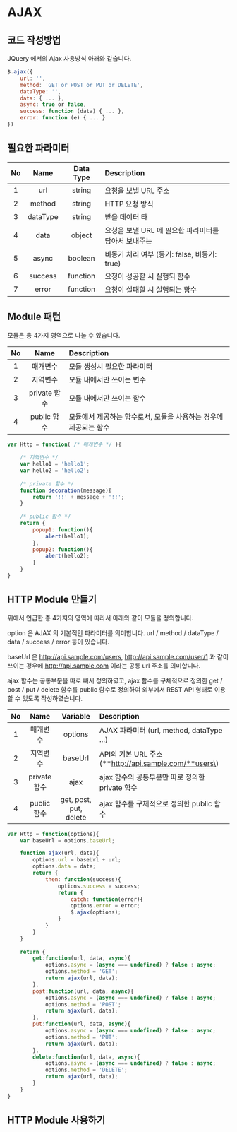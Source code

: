 # AJAX

## 코드 작성방법

JQuery 에서의 Ajax 사용방식 아래와 같습니다.

```javascript
$.ajax({
    url: '',
    method: 'GET or POST or PUT or DELETE',
    dataType: '',
    data: { ... },
    async: true or false,
    success: function (data) { ... },
    error: function (e) { ... }
})
```

## 필요한 파라미터



| No | Name | Data Type | Description |
| :---: | :---: | :---: | :--- |
| 1 | url | string | 요청을 보낼 URL 주소 |
| 2 | method | string | HTTP 요청 방식 |
| 3 | dataType | string | 받을 데이터 타 |
| 4 | data | object | 요청을 보낼 URL 에 필요한 파라미터를 담아서 보내주는  |
| 5 | async | boolean | 비동기 처리 여부 \(동기: false, 비동기: true\) |
| 6 | success | function | 요청이 성공할 시 실행되 함수 |
| 7 | error | function | 요청이 실패할 시 실행되는 함수 |

## Module 패턴

모듈은 총 4가지 영역으로 나눌 수 있습니다.

| No | Name | Description |
| :---: | :---: | :--- |
| 1 | 매개변수 | 모듈 생성시 필요한 파라미터 |
| 2 | 지역변수 | 모듈 내에서만 쓰이는 변수 |
| 3 | private 함수 | 모듈 내에서만 쓰이는 함수 |
| 4 | public  함수 | 모듈에서 제공하는 함수로서, 모듈을 사용하는 경우에 제공되는 함수 |

```javascript
var Http = function( /* 매개변수 */ ){
    
    /* 지역변수 */
    var hello1 = 'hello1';
    var hello2 = 'hello2';
    
    /* private 함수 */
    function decoration(message){
        return '!!' + message + '!!';
    }
    
    /* public 함수 */
    return {
        popup1: function(){
            alert(hello1);
        },
        popup2: function(){
            alert(hello2);
        }
    }
}
```

## HTTP Module 만들기

위에서 언급한 총 4가지의 영역에 따라서 아래와 같이 모듈을 정의합니다.

option 은 AJAX 의 기본적인 파라미터를 의미합니다. url / method / dataType / data / success / error 등이 있습니다.

baseUrl 은 http://api.sample.com/users,  http://api.sample.com/user/1 과 같이 쓰이는 경우에 http://api.sample.com 이라는 공통 url 주소를 의미합니다.

ajax 함수는 공통부분을 따로 빼서 정의하였고, ajax 함수를 구체적으로 정의한 get / post / put / delete 함수를 public 함수로 정의하여 외부에서 REST API 형태로 이용할 수 있도록 작성하였습니다.

| No | Name | Variable | Description |
| :---: | :---: | :---: | :--- |
| 1 | 매개변수 | options | AJAX 파라미터 \(url, method, dataType ...\) |
| 2 | 지역변수 | baseUrl | API의 기본 URL 주소 \(**http://api.sample.com/**users\) |
| 3 | private 함수 | ajax | ajax 함수의 공통부분만 따로 정의한 private 함수 |
| 4 | public  함수 | get, post, put, delete | ajax 함수를 구체적으로 정의한 public 함수 |

```javascript
var Http = function(options){
    var baseUrl = options.baseUrl;

    function ajax(url, data){
        options.url = baseUrl + url;
        options.data = data;
        return {
            then: function(success){
                options.success = success;
                return {
                    catch: function(error){
                    options.error = error;
                    $.ajax(options);
                }
            }
        }
    }
    
    return {
        get:function(url, data, async){
            options.async = (async === undefined) ? false : async;
            options.method = 'GET';
            return ajax(url, data);
        },
        post:function(url, data, async){
            options.async = (async === undefined) ? false : async;
            options.method = 'POST';
            return ajax(url, data);
        },
        put:function(url, data, async){
            options.async = (async === undefined) ? false : async;
            options.method = 'PUT';
            return ajax(url, data);
        },
        delete:function(url, data, async){
            options.async = (async === undefined) ? false : async;
            options.method = 'DELETE';
            return ajax(url, data);
        }
    }
}
```

## HTTP Module 사용하기





```javascript

```

















